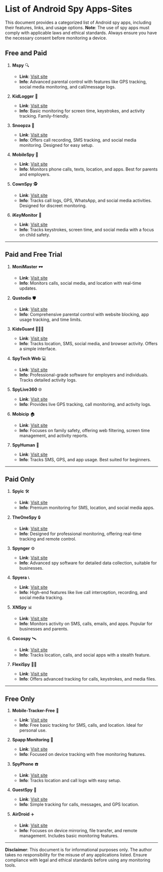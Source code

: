 # List of Android Spy Apps-Sites

This document provides a categorized list of Android spy apps, including their features, links, and usage options. **Note**: The use of spy apps must comply with applicable laws and ethical standards. Always ensure you have the necessary consent before monitoring a device.

## **Free and Paid**  

1. **Mspy** 🔍  
   - **Link**: [Visit site](https://www.mspy.com/)  
   - **Info**: Advanced parental control with features like GPS tracking, social media monitoring, and call/message logs.  

2. **KidLogger** 🧒  
   - **Link**: [Visit site](https://kidlogger.net/)  
   - **Info**: Basic monitoring for screen time, keystrokes, and activity tracking. Family-friendly.  

3. **Snoopza** 👀  
   - **Link**: [Visit site](https://snoopza.com/)  
   - **Info**: Offers call recording, SMS tracking, and social media monitoring. Designed for easy setup.  

4. **MobileSpy** 📱  
   - **Link**: [Visit site](https://mobilespy.io/)  
   - **Info**: Monitors phone calls, texts, location, and apps. Best for parents and employers.  

5. **CownSpy** 🕵️  
   - **Link**: [Visit site](https://en.ownspy.com/)  
   - **Info**: Tracks call logs, GPS, WhatsApp, and social media activities. Designed for discreet monitoring.  

6. **iKeyMonitor** 🔑  
   - **Link**: [Visit site](https://ikeymonitor.com/)  
   - **Info**: Tracks keystrokes, screen time, and social media with a focus on child safety.  

---

## **Paid and Free Trial**

1. **MoniMaster** 🕶️  
   - **Link**: [Visit site](https://www.monimaster.com/)  
   - **Info**: Monitors calls, social media, and location with real-time updates.  

2. **Qustodio** 🛡️  
   - **Link**: [Visit site](https://www.qustodio.com/en/)  
   - **Info**: Comprehensive parental control with website blocking, app usage tracking, and time limits.  

3. **KidsGuard** 👨‍👩‍👧  
   - **Link**: [Visit site](https://www.clevguard.com/parental-control-app/)  
   - **Info**: Tracks location, SMS, social media, and browser activity. Offers a simple interface.  

4. **SpyTech Web** 💻  
   - **Link**: [Visit site](https://www.spytech-web.com/)  
   - **Info**: Professional-grade software for employers and individuals. Tracks detailed activity logs.  

5. **SpyLive360** 🌐  
   - **Link**: [Visit site](https://spylive360.com/)  
   - **Info**: Provides live GPS tracking, call monitoring, and activity logs.  

6. **Mobicip** 🏠  
   - **Link**: [Visit site](https://www.mobicip.com/)  
   - **Info**: Focuses on family safety, offering web filtering, screen time management, and activity reports.  

7. **SpyHuman** 🤖  
   - **Link**: [Visit site](https://spyhuman.com/)  
   - **Info**: Tracks SMS, GPS, and app usage. Best suited for beginners.  

---

## **Paid Only**

1. **Spyic** 🛠️  
   - **Link**: [Visit site](https://spyic.com/)  
   - **Info**: Premium monitoring for SMS, location, and social media apps.  

2. **TheOneSpy** 🔒  
   - **Link**: [Visit site](https://www.theonespy.com/)  
   - **Info**: Designed for professional monitoring, offering real-time tracking and remote control.  

3. **Spynger** ⚙️  
   - **Link**: [Visit site](https://spynger.net/)  
   - **Info**: Advanced spy software for detailed data collection, suitable for businesses.  

4. **Spyera** 📞  
   - **Link**: [Visit site](https://spyera.com/)  
   - **Info**: High-end features like live call interception, recording, and social media tracking.  

5. **XNSpy** 📊  
   - **Link**: [Visit site](https://xnspy.com/)  
   - **Info**: Monitors activity on SMS, calls, emails, and apps. Popular for businesses and parents.  

6. **Cocospy** 🛰️  
   - **Link**: [Visit site](https://www.cocospy.com/)  
   - **Info**: Tracks location, calls, and social apps with a stealth feature.  

7. **FlexiSpy** 🕵️‍♂️  
   - **Link**: [Visit site](https://www.flexispy.com/)  
   - **Info**: Offers advanced tracking for calls, keystrokes, and media files.  

---

## **Free Only**

1. **Mobile-Tracker-Free** 📍  
   - **Link**: [Visit site](https://mobile-tracker-free.com/)  
   - **Info**: Free basic tracking for SMS, calls, and location. Ideal for personal use.  

2. **Spapp Monitoring** 📡  
   - **Link**: [Visit site](https://www.spappmonitoring.com/)  
   - **Info**: Focused on device tracking with free monitoring features.  

3. **SpyPhone** ☎️  
   - **Link**: [Visit site](https://www.spyphone.com/)  
   - **Info**: Tracks location and call logs with easy setup.  

4. **GuestSpy** 🎯  
   - **Link**: [Visit site](https://guestspy.com/)  
   - **Info**: Simple tracking for calls, messages, and GPS location.

5. **AirDroid** ✈️  
   - **Link**: [Visit site](https://www.airdroid.com/)  
   - **Info**: Focuses on device mirroring, file transfer, and remote management. Includes basic monitoring features.  

---

**Disclaimer**: This document is for informational purposes only. The author takes no responsibility for the misuse of any applications listed. Ensure compliance with legal and ethical standards before using any monitoring tools.
